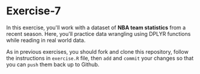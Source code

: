 # Exercise-7

In this exercise, you'll work with a dataset of **NBA team
statistics** from a recent season. Here, you'll practice data
wrangling using DPLYR functions while reading in real world data.

As in previous exercises, you should fork and clone this repository,
follow the instructions in `exercise.R` file, then `add` and `commit`
your changes so that you can `push` them back up to Github.
